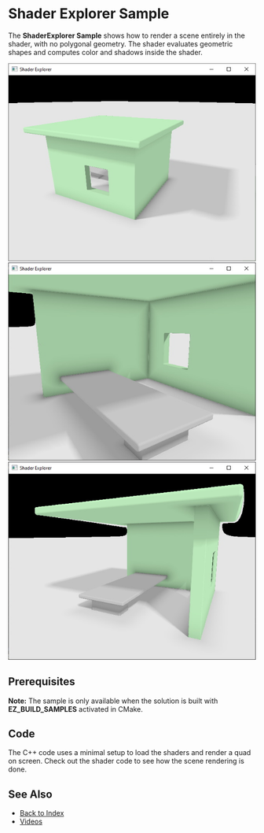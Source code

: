 # Shader Explorer Sample

The **ShaderExplorer Sample** shows how to render a scene entirely in the shader, with no polygonal geometry. The shader evaluates geometric shapes and computes color and shadows inside the shader.

![ShaderExlorer1](media/shader-explorer1.jpg)
![ShaderExlorer2](media/shader-explorer2.jpg)
![ShaderExlorer3](media/shader-explorer3.jpg)

## Prerequisites

**Note:** The sample is only available when the solution is built with **EZ_BUILD_SAMPLES** activated in CMake.

## Code

The C++ code uses a minimal setup to load the shaders and render a quad on screen. Check out the shader code to see how the scene rendering is done.

## See Also

* [Back to Index](../index.md)
* [Videos](../appendix/videos.md)